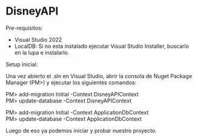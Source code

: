 # DisneyAPI

Pre-requisitos:
- Visual Studio 2022
- LocalDB:
    Si no esta instalado ejecutar Visual Studio Installer, buscarlo en la lupa e instalarlo.

Setup inicial:

Una vez abierto el .sln en Visual Studio, abrir la consola de Nuget Package Manager (PM>) y ejecutar los siguientes comandos:

PM> add-migration Initial -Context DisneyAPIContext \
PM> update-database -Context DisneyAPIContext

PM> add-migration Initial -Context ApplicationDbContext \
PM> update-database -Context ApplicationDbContext

Luego de eso ya podemos iniciar y probar nuestro proyecto.
